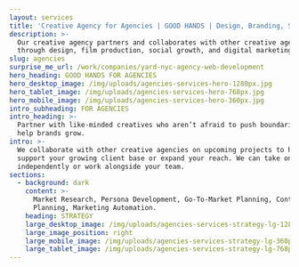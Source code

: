 ```yaml
---
layout: services
title: 'Creative Agency for Agencies | GOOD HANDS | Design, Branding, Strategy'
description: >-
  Our creative agency partners and collaborates with other creative agencies
  through design, film production, social growth, and digital marketing.
slug: agencies
surprise_me_url: /work/companies/yard-nyc-agency-web-development
hero_heading: GOOD HANDS FOR AGENCIES
hero_desktop_image: /img/uploads/agencies-services-hero-1280px.jpg
hero_tablet_image: /img/uploads/agencies-services-hero-768px.jpg
hero_mobile_image: /img/uploads/agencies-services-hero-360px.jpg
intro_subheading: FOR AGENCIES
intro_heading: >-
  Partner with like-minded creatives who aren’t afraid to push boundaries to
  help brands grow.
intro: >-
  We collaborate with other creative agencies on upcoming projects to help
  support your growing client base or expand your reach. We can take on projects
  independently or work alongside your team.
sections:
  - background: dark
    content: >-
      ​​Market Research, Persona Development, Go-To-Market Planning, Content
      Planning, Marketing Automation.
    heading: STRATEGY
    large_desktop_image: /img/uploads/agencies-services-strategy-lg-1280px.jpg
    large_image_position: right
    large_mobile_image: /img/uploads/agencies-services-strategy-lg-360px.jpg
    large_tablet_image: /img/uploads/agencies-services-strategy-lg-768px.jpg
---
```


